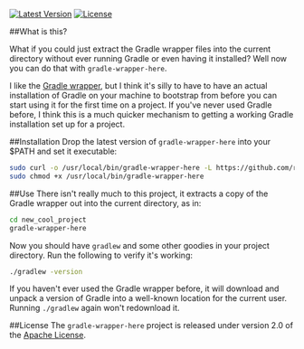 [![Latest Version](http://img.shields.io/badge/latest-0.1.2-brightgreen.svg)](https://github.com/rholder/gradle-wrapper-here/releases/tag/v0.1.2) [![License](http://img.shields.io/badge/license-apache%202-brightgreen.svg)](https://github.com/rholder/gradle-wrapper-here/blob/master/LICENSE)

##What is this?

What if you could just extract the Gradle wrapper files into the current
directory without ever running Gradle or even having it installed? Well now you
can do that with `gradle-wrapper-here`.

I like the [Gradle wrapper](http://gradle.org/docs/2.4/userguide/gradle_wrapper.html),
but I think it's silly to have to have an actual installation of Gradle on your
machine to bootstrap from before you can start using it for the first time on a
project. If you've never used Gradle before, I think this is a much quicker
mechanism to getting a working Gradle installation set up for a project.

##Installation
Drop the latest version of `gradle-wrapper-here` into your $PATH and set it executable:

```bash
sudo curl -o /usr/local/bin/gradle-wrapper-here -L https://github.com/rholder/gradle-wrapper-here/releases/download/v0.1.2/gradle-wrapper-here && \
sudo chmod +x /usr/local/bin/gradle-wrapper-here
```

##Use
There isn't really much to this project, it extracts a copy of the Gradle
wrapper out into the current directory, as in:
```bash
cd new_cool_project
gradle-wrapper-here
```
Now you should have `gradlew` and some other goodies in your project directory.
Run the following to verify it's working:
```bash
./gradlew -version
```
If you haven't ever used the Gradle wrapper before, it will download and unpack
a version of Gradle into a well-known location for the current user. Running
`./gradlew` again won't redownload it.

##License
The `gradle-wrapper-here` project is released under version 2.0 of the
[Apache License](http://www.apache.org/licenses/LICENSE-2.0).
